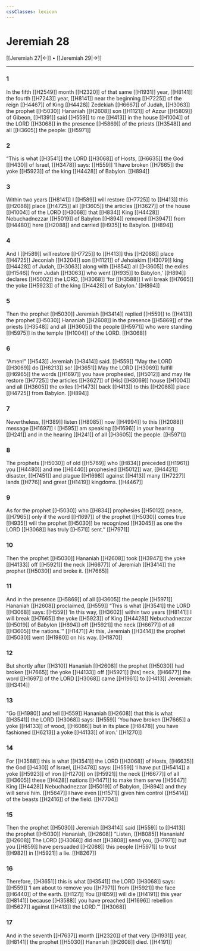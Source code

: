 ```yaml
---
cssClasses: lexicon
---
```


# Jeremiah 28

[[Jeremiah 27|←]] • [[Jeremiah 29|→]]

---

### 1
In the fifth [[H2549]] month [[H2320]] of that same [[H1931]] year, [[H8141]] the fourth [[H7243]] year, [[H8141]] near the beginning [[H7225]] of the reign [[H4467]] of King [[H4428]] Zedekiah [[H6667]] of Judah, [[H3063]] the prophet [[H5030]] Hananiah [[H2608]] son [[H1121]] of Azzur [[H5809]] of Gibeon, [[H1391]] said [[H559]] to me [[H413]] in the house [[H1004]] of the LORD [[H3068]] in the presence [[H5869]] of the priests [[H3548]] and all [[H3605]] the people: [[H5971]]

### 2
“This is what [[H3541]] the LORD [[H3068]] of Hosts, [[H6635]] the God [[H430]] of Israel, [[H3478]] says: [[H559]] ‘I have broken [[H7665]] the yoke [[H5923]] of the king [[H4428]] of Babylon. [[H894]]

### 3
Within two years [[H8141]] I [[H589]] will restore [[H7725]] to [[H413]] this [[H2088]] place [[H4725]] all [[H3605]] the articles [[H3627]] of the house [[H1004]] of the LORD [[H3068]] that [[H834]] King [[H4428]] Nebuchadnezzar [[H5019]] of Babylon [[H894]] removed [[H3947]] from [[H4480]] here [[H2088]] and carried [[H935]] to Babylon. [[H894]]

### 4
And I [[H589]] will restore [[H7725]] to [[H413]] this [[H2088]] place [[H4725]] Jeconiah [[H3204]] son [[H1121]] of Jehoiakim [[H3079]] king [[H4428]] of Judah, [[H3063]] along with [[H854]] all [[H3605]] the exiles [[H1546]] from Judah [[H3063]] who went [[H935]] to Babylon,’ [[H894]] declares [[H5002]] the LORD, [[H3068]] ‘for [[H3588]] I will break [[H7665]] the yoke [[H5923]] of the king [[H4428]] of Babylon.’ [[H894]]

### 5
Then the prophet [[H5030]] Jeremiah [[H3414]] replied [[H559]] to [[H413]] the prophet [[H5030]] Hananiah [[H2608]] in the presence [[H5869]] of the priests [[H3548]] and all [[H3605]] the people [[H5971]] who were standing [[H5975]] in the temple [[H1004]] of the LORD. [[H3068]]

### 6
“Amen!” [[H543]] Jeremiah [[H3414]] said. [[H559]] “May the LORD [[H3069]] do [[H6213]] so! [[H3651]] May the LORD [[H3069]] fulfill [[H6965]] the words [[H1697]] you have prophesied, [[H5012]] and may He restore [[H7725]] the articles [[H3627]] of [His] [[H3069]] house [[H1004]] and all [[H3605]] the exiles [[H1473]] back [[H413]] to this [[H2088]] place [[H4725]] from Babylon. [[H894]]

### 7
Nevertheless, [[H389]] listen [[H8085]] now [[H4994]] to this [[H2088]] message [[H1697]] I [[H595]] am speaking [[H1696]] in your hearing [[H241]] and in the hearing [[H241]] of all [[H3605]] the people. [[H5971]]

### 8
The prophets [[H5030]] of old [[H5769]] who [[H834]] preceded [[H1961]] you [[H4480]] and me [[H6440]] prophesied [[H5012]] war, [[H4421]] disaster, [[H7451]] and plague [[H1698]] against [[H413]] many [[H7227]] lands [[H776]] and great [[H1419]] kingdoms. [[H4467]]

### 9
As for the prophet [[H5030]] who [[H834]] prophesies [[H5012]] peace, [[H7965]] only if the word [[H1697]] of the prophet [[H5030]] comes true [[H935]] will the prophet [[H5030]] be recognized [[H3045]] as one the LORD [[H3068]] has truly [[H571]] sent.” [[H7971]]

### 10
Then the prophet [[H5030]] Hananiah [[H2608]] took [[H3947]] the yoke [[H4133]] off [[H5921]] the neck [[H6677]] of Jeremiah [[H3414]] the prophet [[H5030]] and broke it. [[H7665]]

### 11
And in the presence [[H5869]] of all [[H3605]] the people [[H5971]] Hananiah [[H2608]] proclaimed, [[H559]] “This is what [[H3541]] the LORD [[H3068]] says: [[H559]] ‘In this way, [[H3602]] within two years [[H8141]] I will break [[H7665]] the yoke [[H5923]] of King [[H4428]] Nebuchadnezzar [[H5019]] of Babylon [[H894]] off [[H5921]] the neck [[H6677]] of all [[H3605]] the nations.’” [[H1471]] At this, Jeremiah [[H3414]] the prophet [[H5030]] went [[H1980]] on his way. [[H1870]]

### 12
But shortly after [[H310]] Hananiah [[H2608]] the prophet [[H5030]] had broken [[H7665]] the yoke [[H4133]] off [[H5921]] [his] neck, [[H6677]] the word [[H1697]] of the LORD [[H3068]] came [[H1961]] to [[H413]] Jeremiah: [[H3414]]

### 13
“Go [[H1980]] and tell [[H559]] Hananiah [[H2608]] that this is what [[H3541]] the LORD [[H3068]] says: [[H559]] ‘You have broken [[H7665]] a yoke [[H4133]] of wood, [[H6086]] but in its place [[H8478]] you have fashioned [[H6213]] a yoke [[H4133]] of iron.’ [[H1270]]

### 14
For [[H3588]] this is what [[H3541]] the LORD [[H3068]] of Hosts, [[H6635]] the God [[H430]] of Israel, [[H3478]] says: [[H559]] ‘I have put [[H5414]] a yoke [[H5923]] of iron [[H1270]] on [[H5921]] the neck [[H6677]] of all [[H3605]] these [[H428]] nations [[H1471]] to make them serve [[H5647]] King [[H4428]] Nebuchadnezzar [[H5019]] of Babylon, [[H894]] and they will serve him. [[H5647]] I have even [[H1571]] given him control [[H5414]] of the beasts [[H2416]] of the field. [[H7704]]

### 15
Then the prophet [[H5030]] Jeremiah [[H3414]] said [[H559]] to [[H413]] the prophet [[H5030]] Hananiah, [[H2608]] “Listen, [[H8085]] Hananiah! [[H2608]] The LORD [[H3068]] did not [[H3808]] send you, [[H7971]] but you [[H859]] have persuaded [[H2088]] this people [[H5971]] to trust [[H982]] in [[H5921]] a lie. [[H8267]]

### 16
Therefore, [[H3651]] this is what [[H3541]] the LORD [[H3068]] says: [[H559]] ‘I am about to remove you [[H7971]] from [[H5921]] the face [[H6440]] of the earth. [[H127]] You [[H859]] will die [[H4191]] this year [[H8141]] because [[H3588]] you have preached [[H1696]] rebellion [[H5627]] against [[H413]] the LORD.’” [[H3068]]

### 17
And in the seventh [[H7637]] month [[H2320]] of that very [[H1931]] year, [[H8141]] the prophet [[H5030]] Hananiah [[H2608]] died. [[H4191]]

